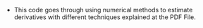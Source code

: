 * This code goes through using numerical methods to estimate derivatives with different techniques explained at the PDF File.
